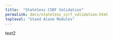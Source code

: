 ```yaml
---
title:  "Stateless CSRF Validation"
permalink: docs/stateless_csrf_validation.html
toplevel: "Stand Alone Modules"
---
```


test2